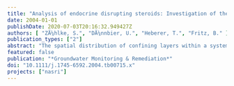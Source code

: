 ```yaml
---
title: "Analysis of endocrine disrupting steroids: Investigation of their release into the environment and their behavior during bank filtration"
date: 2004-01-01
publishDate: 2020-07-03T20:16:32.949427Z
authors: [ "ZÃ¼hlke, S.", "DÃ¼nnbier, U.", "Heberer, T.", "Fritz, B." ]
publication_types: ["2"]
abstract: "The spatial distribution of confining layers within a system of two aquifers strongly affects the hydraulics and sensitivity to pollution. The test site is located close to a well field. Wells are switched with short intervals and hydraulic heads are recorded in several observation wells. Because the absolute levels of simulated hydraulic heads do not always coincide with the measurements, the model is calibrated with short term head variations. The characteristic shape of the hydraulic heads at each observation wells contains sensitive information about the structure of the aquifer. A numerical technique is developed which enables to simulate the spatial distribution of the confining layer. The method comprises the use of pilot points and regularisation technique. Cross validation is carried out in order to show the results are physically based. The method is shown to provide significant results even under non optimal conditions."
featured: false
publication: "*Groundwater Monitoring & Remediation*"
doi: "10.1111/j.1745-6592.2004.tb00715.x"
projects: ["nasri"]
---
```


